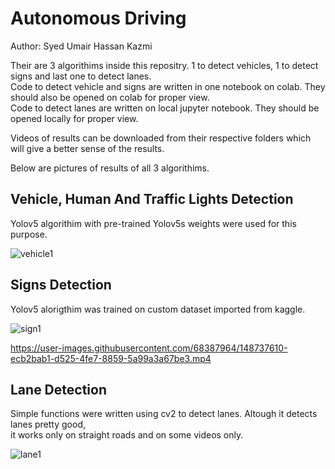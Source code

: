# Autonomous Driving 
Author: Syed Umair Hassan Kazmi

Their are 3 algorithims inside this repositry. 1 to detect vehicles, 1 to detect signs and last one to detect lanes. \
Code to detect vehicle and signs are written in one notebook on colab. They should also be opened on colab for proper view. \
Code to detect lanes are written on local jupyter notebook. They should be opened locally for proper view. 

Videos of results can be downloaded from their respective folders which will give a better sense of the results.

Below are pictures of results of all 3 algorithims.

## Vehicle, Human And Traffic Lights Detection

Yolov5 algorithim with pre-trained Yolov5s weights were used for this purpose.

![vehicle1](/../main/vehicle_and_sign_detection/test_image_vehicle.png)
## Signs Detection

Yolov5 alorigthim was trained on custom dataset imported from kaggle.

![sign1](/../main/vehicle_and_sign_detection/test_image_signs.png)

https://user-images.githubusercontent.com/68387964/148737610-ecb2bab1-d525-4fe7-8859-5a99a3a67be3.mp4

## Lane Detection

Simple functions were written using cv2 to detect lanes. Altough it detects lanes pretty good, \
it works only on straight roads and on some videos only.

![lane1](/../main/lane_detection/out_image.jpeg)


